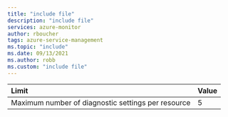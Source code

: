 ```yaml
---
title: "include file" 
description: "include file" 
services: azure-monitor
author: rboucher
tags: azure-service-management
ms.topic: "include"
ms.date: 09/13/2021
ms.author: robb
ms.custom: "include file"
---
```


| Limit | Value |
|:---|:---|
| Maximum number of diagnostic settings per resource | 5 |
